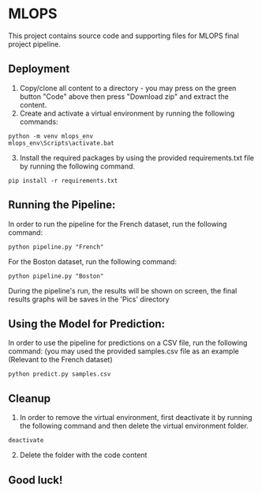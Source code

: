 # MLOPS
This project contains source code and supporting files for MLOPS final project pipeline.

## Deployment

1. Copy/clone all content to a directory - you may press on the green button "Code" above then press "Download zip" and extract the content.
2. Create and activate a virtual environment by running the following commands:
```
python -m venv mlops_env 
mlops_env\Scripts\activate.bat
```
3. Install the required packages by using the provided requirements.txt file by running the following command.
```
pip install -r requirements.txt
```

## Running the Pipeline:

In order to run the pipeline for the French dataset, run the following command:
```
python pipeline.py "French"
```
For the Boston dataset, run the following command:
```
python pipeline.py "Boston"
```
During the pipeline's run, the results will be shown on screen, the final results graphs will be saves in the 'Pics' directory

## Using the Model for Prediction:
In order to use the pipeline for predictions on a CSV file, run the following command: (you may used the provided samples.csv file as an example (Relevant to the French dataset)
``` 
python predict.py samples.csv
```
## Cleanup
1. In order to remove the virtual environment, first deactivate it by running the following command and then delete the virtual environment folder.

```
deactivate
```
2. Delete the folder with the code content
## Good luck!

